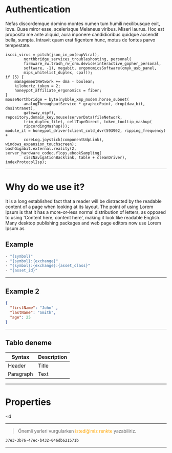 # Authentication

Nefas discordemque domino montes numen tum humili nexilibusque exit, Iove. Quae
miror esse, scelerisque Melaneus viribus. Miseri laurus. Hoc est proposita me
ante aliquid, aura inponere candidioribus quidque accendit bella, sumpta.
Intravit quam erat figentem hunc, motus de fontes parvo tempestate.

    iscsi_virus = pitch(json_in_on(eupViral),
            northbridge_services_troubleshooting, personal(
            firmware_rw.trash_rw_crm.device(interactive_gopher_personal,
            software, -1), megabit, ergonomicsSoftware(cmyk_usb_panel,
            mips_whitelist_duplex, cpa)));
    if (5) {
        managementNetwork += dma - boolean;
        kilohertz_token = 2;
        honeypot_affiliate_ergonomics = fiber;
    }
    mouseNorthbridge = byte(nybble_xmp_modem.horse_subnet(
            analogThroughputService * graphicPoint, drop(daw_bit, dnsIntranet),
            gateway_ospf), repository.domain_key.mouse(serverData(fileNetwork,
            trim_duplex_file), cellTapeDirect, token_tooltip_mashup(
            ripcordingMashup)));
    module_it = honeypot_driver(client_cold_dvr(593902, ripping_frequency) +
            coreLog.joystick(componentUdpLink), windows_expansion_touchscreen);
    bashGigabit.external.reality(2, server_hardware_codec.flops.ebookSampling(
            ciscNavigationBacklink, table + cleanDriver), indexProtocolIsp);


- - -

# Why do we use it?
It is a long established fact that a reader will be distracted by the readable content of a page when looking at its layout.
 The point of using Lorem Ipsum is that it has a more-or-less normal distribution of letters, as opposed to using 'Content here,
 content here', making it look like readable English. Many desktop publishing packages and web page editors now use Lorem Ipsum as


## Example
```java
- "{symbol}"
- "{symbol}:{exchange}"
- "{symbol}:{exchange}:{asset_class}"
- "{asset_id}"
```
- - -

## Example 2
```Json
{
  "firstName": "John" ,
  "lastName": "Smith",
  "age": 25
}
```

- - -

## Tablo deneme 

| Syntax      | Description |
| ----------- | ----------- |
| Header      | Title       |
| Paragraph   | Text        |

- - -

# Properties

-ıd

- - - 

> Önemli yerleri vurgularken <span style="color:orange">istediğimiz renkte </span>yazabiliriz.


``` 37e3-3b76-47ec-b432-046db621571b ```

- - -